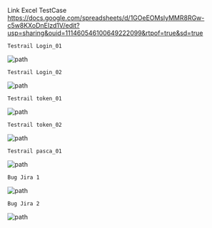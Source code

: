 Link Excel TestCase
https://docs.google.com/spreadsheets/d/1GOeEOMslyMMR8RGw-c5w8KXoDnEIzd1V/edit?usp=sharing&ouid=111460546100649222099&rtpof=true&sd=true
```
Testrail Login_01
```

![path](Screenshots/testrail_1.png)

```
Testrail Login_02
```

![path](Screenshots/testrail_2.png)

```
Testrail token_01
```

![path](Screenshots/testrail_3.png)

```
Testrail token_02
```

![path](Screenshots/testrail_4.png)

```
Testrail pasca_01
```

![path](Screenshots/testrail_5.png)

```
Bug Jira 1
```

![path](Screenshots/jira_1.png)

```
Bug Jira 2
```

![path](Screenshots/jira_2.png)
